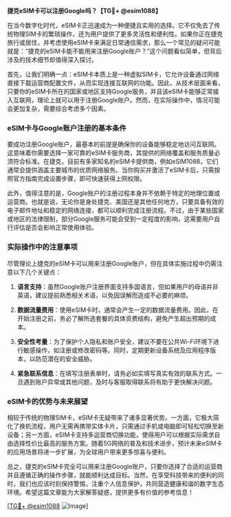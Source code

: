 **捷克eSIM卡可以注册Google吗？【TG💪+ @esim1088】**

在当今数字化时代，eSIM卡正迅速成为一种便捷且实用的选择。它不仅免去了传统物理SIM卡的繁琐操作，还为用户提供了更多灵活性和便利性。如果你正在捷克旅行或居住，并考虑使用eSIM卡来满足日常通信需求，那么一个常见的疑问可能就是：“捷克的eSIM卡能不能用来注册Google账户？”这个问题看似简单，但背后涉及的技术细节却值得深入探讨。

首先，让我们明确一点：eSIM卡本质上是一种虚拟SIM卡，它允许设备通过网络直接下载运营商配置文件，从而实现连接互联网的功能。因此，从技术层面来看，只要你的eSIM卡所在的国家或地区支持Google服务，并且该eSIM卡能够正常接入互联网，理论上就可以用于注册Google账户。然而，在实际操作中，情况可能会更加复杂，需要综合考虑多个因素。

### eSIM卡与Google账户注册的基本条件

要成功注册Google账户，最基本的前提是确保你的设备能够稳定地访问互联网。这意味着你需要选择一家可靠的eSIM卡服务商，其提供的网络覆盖和服务质量必须符合标准。在捷克，目前有多家知名的eSIM卡提供商，例如eSIM1088，它们通常会提供涵盖主要城市的优质网络服务。当你购买并激活了eSIM卡后，只需按照官方指南完成设置步骤，即可快速获得上网权限。

此外，值得注意的是，Google账户的注册过程本身并不依赖于特定的地理位置或运营商。也就是说，无论你是身处捷克、美国还是其他任何地方，只要具备有效的电子邮件地址和稳定的网络连接，都可以顺利完成注册流程。不过，由于某些国家或地区的法律限制，部分Google服务可能会受到一定程度的影响，这需要用户自行评估是否会影响正常使用体验。

### 实际操作中的注意事项

尽管理论上捷克的eSIM卡可以用来注册Google账户，但在具体实施过程中仍需注意以下几个关键点：

1. **语言支持**：虽然Google账户注册界面支持多国语言，但如果用户的母语并非英语，建议提前熟悉相关术语，以免因误解而造成不必要的麻烦。
   
2. **数据流量费用**：使用eSIM卡时，通常会产生一定的数据流量费用。因此，在开始注册之前，务必了解所选套餐的具体资费结构，避免产生超出预期的成本。
   
3. **安全性考量**：为了保护个人隐私和账户安全，建议不要在公共Wi-Fi环境下进行敏感操作，如注册或修改密码等。同时，定期更新设备系统及应用程序版本，以防范潜在的安全威胁。

4. **紧急联系信息**：在填写注册表单时，请务必如实填写真实有效的联系方式。一旦遇到账户异常或其他问题，及时与客服取得联系将有助于更快解决问题。

### eSIM卡的优势与未来展望

相较于传统的物理SIM卡，eSIM卡无疑带来了诸多显著优势。一方面，它极大简化了换机流程，用户无需再携带实体卡片，只需通过手机或电脑即可轻松切换至新设备；另一方面，eSIM卡支持多运营商切换功能，使得用户可以根据实际需求自由选择性价比最高的服务方案。随着5G网络的普及和技术进步，预计未来eSIM卡的应用场景将进一步扩展，为全球用户带来更多惊喜与便利。

总之，捷克的eSIM卡完全可以用来注册Google账户，只要你选择了合适的运营商并且遵循正确的操作步骤，就能顺利达成目标。当然，在享受科技带来的便利的同时，我们也应该时刻保持警惕，注重个人信息保护，共同营造健康和谐的数字生态环境。希望这篇文章能为大家解答疑惑，提供更多有价值的参考信息！

[[TG💪+ @esim1088](https://t.me/s/esim1088) ![Image](https://i.postimg.cc/4NQfJmqS/Snipaste-2025-05-13-00-14-12.png)]